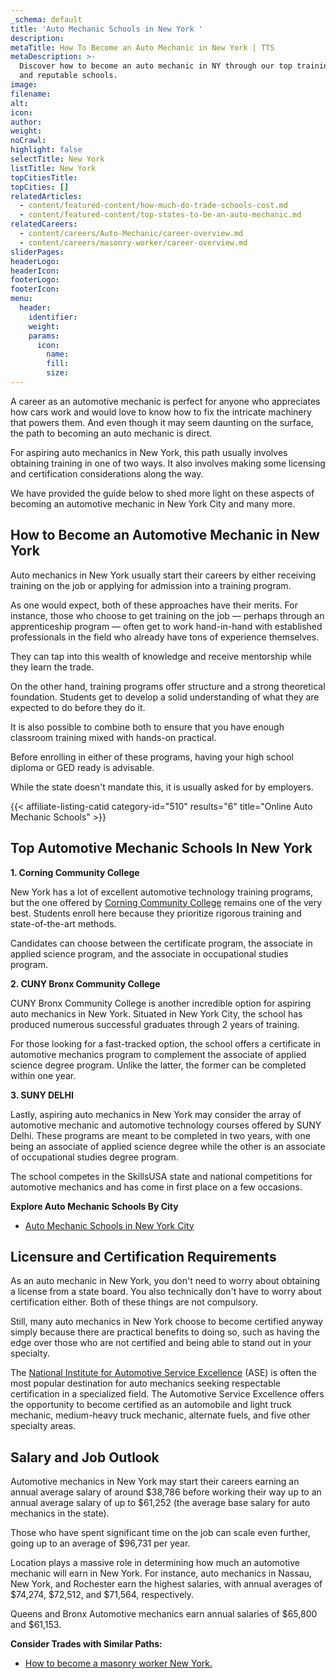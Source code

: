 ```yaml
---
_schema: default
title: 'Auto Mechanic Schools in New York '
description:
metaTitle: How To Become an Auto Mechanic in New York | TTS
metaDescription: >-
  Discover how to become an auto mechanic in NY through our top training options
  and reputable schools.
image:
filename:
alt:
icon:
author:
weight:
noCrawl:
highlight: false
selectTitle: New York
listTitle: New York
topCitiesTitle:
topCities: []
relatedArticles:
  - content/featured-content/how-much-do-trade-schools-cost.md
  - content/featured-content/top-states-to-be-an-auto-mechanic.md
relatedCareers:
  - content/careers/Auto-Mechanic/career-overview.md
  - content/careers/masonry-worker/career-overview.md
sliderPages:
headerLogo:
headerIcon:
footerLogo:
footerIcon:
menu:
  header:
    identifier:
    weight:
    params:
      icon:
        name:
        fill:
        size:
---
```

A career as an automotive mechanic is perfect for anyone who appreciates how cars work and would love to know how to fix the intricate machinery that powers them. And even though it may seem daunting on the surface, the path to becoming an auto mechanic is direct.

For aspiring auto mechanics in New York, this path usually involves obtaining training in one of two ways. It also involves making some licensing and certification considerations along the way.

We have provided the guide below to shed more light on these aspects of becoming an automotive mechanic in New York City and many more.

## **How to Become an Automotive Mechanic in New York**

Auto mechanics in New York usually start their careers by either receiving training on the job or applying for admission into a training program.

As one would expect, both of these approaches have their merits. For instance, those who choose to get training on the job — perhaps through an apprenticeship program — often get to work hand-in-hand with established professionals in the field who already have tons of experience themselves.

They can tap into this wealth of knowledge and receive mentorship while they learn the trade.

On the other hand, training programs offer structure and a strong theoretical foundation. Students get to develop a solid understanding of what they are expected to do before they do it.

It is also possible to combine both to ensure that you have enough classroom training mixed with hands-on practical.

Before enrolling in either of these programs, having your high school diploma or GED ready is advisable.

While the state doesn't mandate this, it is usually asked for by employers.

{{< affiliate-listing-catid category-id="510" results="6" title="Online Auto Mechanic Schools" >}}

## **Top Automotive Mechanic Schools In New York**

**1\. Corning Community College**

New York has a lot of excellent automotive technology training programs, but the one offered by [Corning Community College](https://www.corning-cc.edu/) remains one of the very best. Students enroll here because they prioritize rigorous training and state-of-the-art methods.

Candidates can choose between the certificate program, the associate in applied science program, and the associate in occupational studies program.

**2\. CUNY Bronx Community College**

CUNY Bronx Community College is another incredible option for aspiring auto mechanics in New York. Situated in New York City, the school has produced numerous successful graduates through 2 years of training.

For those looking for a fast-tracked option, the school offers a certificate in automotive mechanics program to complement the associate of applied science degree program. Unlike the latter, the former can be completed within one year.

**3\. SUNY DELHI**

Lastly, aspiring auto mechanics in New York may consider the array of automotive mechanic and automotive technology courses offered by SUNY Delhi. These programs are meant to be completed in two years, with one being an associate of applied science degree while the other is an associate of occupational studies degree program.

The school competes in the SkillsUSA state and national competitions for automotive mechanics and has come in first place on a few occasions.

**Explore Auto Mechanic Schools By City**

* [Auto Mechanic Schools in New York City](https://toptradeschools.com/near-you/auto-mechanic/new-york/new-york-city/)

## **Licensure and Certification Requirements**

As an auto mechanic in New York, you don't need to worry about obtaining a license from a state board. You also technically don't have to worry about certification either. Both of these things are not compulsory.

Still, many auto mechanics in New York choose to become certified anyway simply because there are practical benefits to doing so, such as having the edge over those who are not certified and being able to stand out in your specialty.

The [National Institute for Automotive Service Excellence](https://www.ase.com/) (ASE) is often the most popular destination for auto mechanics seeking respectable certification in a specialized field. The Automotive Service Excellence offers the opportunity to become certified as an automobile and light truck mechanic, medium-heavy truck mechanic, alternate fuels, and five other specialty areas.

## **Salary and Job Outlook**

Automotive mechanics in New York may start their careers earning an annual average salary of around $38,786 before working their way up to an annual average salary of up to $61,252 (the average base salary for auto mechanics in the state).

Those who have spent significant time on the job can scale even further, going up to an average of $96,731 per year.

Location plays a massive role in determining how much an automotive mechanic will earn in New York. For instance, auto mechanics in Nassau, New York, and Rochester earn the highest salaries, with annual averages of $74,274, $72,512, and $71,564, respectively.

Queens and Bronx Automotive mechanics earn annual salaries of $65,800 and $61,153.

**Consider Trades with Similar Paths:**

* [How to become a masonry worker New York.](https://toptradeschools.com/near-you/masonry-worker/new-york/)